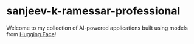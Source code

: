 # sanjeev-k-ramessar-professional

Welcome to my collection of AI-powered applications built using models from [Hugging Face](https://huggingface.co/)!
